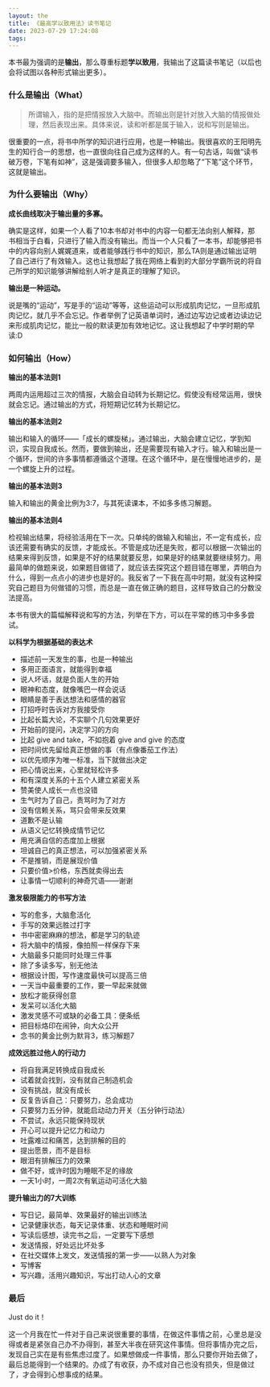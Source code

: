 ```yaml
---
layout: the
title: 《最高学以致用法》读书笔记 
date: 2023-07-29 17:24:08
tags:
---
```


本书最为强调的是**输出**，那么尊重标题**学以致用**，我输出了这篇读书笔记（以后也会将试图以各种形式输出更多）。

### 什么是输出（What）

> 所谓输入，指的是把情报放入大脑中。而输出则是针对放入大脑的情报做处理，然后表现出来。具体来说，读和听都是属于输入，说和写则是输出。

很重要的一点，将书中所学的知识进行应用，也是一种输出。我很喜欢的王阳明先生的知行合一的思想，也一直很向往自己成为这样的人。有一句古话，叫做“读书破万卷，下笔有如神”，这是强调要多输入，但很多人却忽略了“下笔”这个环节，这就是输出。

### 为什么要输出（Why）

**成长曲线取决于输出量的多寡。**

确实是这样，如果一个人看了10本书却对书中的内容一句都无法向别人解释，那书相当于白看，只进行了输入而没有输出。而当一个人只看了一本书，却能够把书中的内容向别人娓娓道来，或者能够践行书中的知识，那么TA则是通过输出证明了自己进行了有效输入。这也让我想起了我在网络上看到的大部分学霸所说的将自己所学的知识能够讲解给别人听才是真正的理解了知识。

**输出是一种运动。**

说是嘴的“运动”，写是手的“运动”等等，这些运动可以形成肌肉记忆，一旦形成肌肉记忆，就几乎不会忘记。作者举例了记英语单词时，通过边写边记或者边读边记来形成肌肉记忆，能比一般的默读更加有效地记忆。这让我想起了中学时期的早读:D

### 如何输出（How）

**输出的基本法则1** 

两周内运用超过三次的情报，大脑会自动转为长期记忆。假使没有经常运用，很快就会忘记。通过输出的方式，将短期记忆转为长期记忆。

**输出的基本法则2**

输出和输入的循环——「成长的螺旋梯」。通过输出，大脑会建立记忆，学到知识，实现自我成长。然而，要做到输出，还是需要现有输入才行。输入和输出是一个循环，世间的许多事情都遵循这个道理。在这个循环中，是在慢慢地进步的，是一个螺旋上升的过程。

**输出的基本法则3** 

输入和输出的黄金比例为3:7，与其死读课本，不如多多练习解题。

**输出的基本法则4** 

检视输出结果，将经验活用在下一次。只单纯的做输入和输出，不一定有成长，应该还需要有确实的反馈，才能成长。不管是成功还是失败，都可以根据一次输出的结果来得到反馈，如果是不好的结果就要反思，如果是好的结果就要继续努力。用最简单的做题来说，如果题目做错了，就应该去探究这个题目错在哪里，弄明白为什么，得到一点点小的进步也是好的。我反省了一下我在高中时期，就没有这种探究自己题目为何做错的习惯，而总是一直在做正确的题目，这样导致自己的分数没法提高。

本书有很大的篇幅解释说和写的方法，列举在下方，可以在平常的练习中多多尝试。

**以科学为根据基础的表达术**

- 描述前一天发生的事，也是一种输出
- 多用正面语言，就能得到幸福
- 说人坏话，就是负面人生的开始
- 眼神和态度，就像嘴巴一样会说话
- 眼睛是善于表达想法和感情的器官
- 打招呼时告诉对方我接受你
- 比起长篇大论，不实聊个几句效果更好
- 开始前的提问，决定学习的方向
- 比起 give and take，不如抱着 give and give 的态度
- 把时间优先留给真正想做的事（有点像番茄工作法）
- 以优先顺序为唯一标准，当下就做出决定
- 把心情说出来，心里就轻松许多
- 和有深度关系的十五个人建立紧密关系
- 赞美使人成长一点也没错
- 生气时为了自己，责骂时为了对方
- 没有信赖关系，骂只会带来反效果
- 道歉不是认输
- 从语义记忆转换成情节记忆
- 用充满自信的态度加上根据
- 坦诚自己的真正想法，可以加强紧密关系
- 不是推销，而是展现价值
- 只要价值>价格，东西就卖得出去
- 让事情一切顺利的神奇咒语——谢谢

**激发极限能力的书写方法**

- 写的愈多，大脑愈活化
- 手写的效果远胜过打字
- 书中密密麻麻的想法，都是学习的轨迹
- 将大脑中的情报，像拍照一样保存下来
- 大脑最多只能同时处理三件事
- 除了多读多写，别无他法
- 根据设计图，写作速度最快可以提高三倍
- 一天当中最重要的工作，要一早起来就做
- 放松才能获得创意
- 发呆可以活化大脑
- 激发灵感不可或缺的必备工具：便条纸
- 把目标烙印在闹钟，向大众公开
- 念书的黄金比例为默背3，练习解题7

**成效远胜过他人的行动力**

- 将自我满足转换成自我成长
- 试着就会找到，没有就自己制造机会
- 没有挑战，就没有成长
- 反复告诉自己：只要努力，总会成功
- 只要努力五分钟，就能启动动力开关（五分钟行动法）
- 不尝试，永远只能保持现状
- 开心可以提升记忆力和动力
- 吐露难过和痛苦，达到排解的目的
- 提出愿景，而不是目标
- 眼泪有排解压力的效果
- 做不好，或许时因为睡眠不足的缘故
- 一天1小时，一周2次有氧运动可活化大脑

**提升输出力的7大训练**

- 写日记，最简单、效果最好的输出训练法
- 记录健康状态，每天记录体重、状态和睡眠时间
- 写读后感想，读完书之后，一定要写下感想
- 发送情报，好处远比坏处多
- 在社交媒体上发文，发送情报的第一步——以熟人为对象
- 写博客
- 写兴趣，活用兴趣知识，写出打动人心的文章

### 最后

Just do it！

这一个月我在忙一件对于自己来说很重要的事情，在做这件事情之前，心里总是没得或者是紧张自己办不办得到，甚至大半夜在研究这件事情。但将事情办完之后，发现自己实在是有些焦虑过度了。如果想做成一件事情，那么只要你开始去做了，最后总能得到一个结果的。办成了有收获，办不成对自己也没有损失，但是做过了，才会得到心想事成的结果。